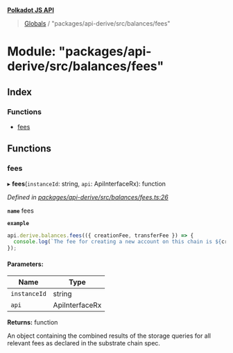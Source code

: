**[Polkadot JS API](../README.md)**

> [Globals](../globals.md) / "packages/api-derive/src/balances/fees"

# Module: "packages/api-derive/src/balances/fees"

## Index

### Functions

* [fees](_packages_api_derive_src_balances_fees_.md#fees)

## Functions

### fees

▸ **fees**(`instanceId`: string, `api`: ApiInterfaceRx): function

*Defined in [packages/api-derive/src/balances/fees.ts:26](https://github.com/polkadot-js/api/blob/d13e58fb3/packages/api-derive/src/balances/fees.ts#L26)*

**`name`** fees

**`example`** 
<BR>

```javascript
api.derive.balances.fees(({ creationFee, transferFee }) => {
  console.log(`The fee for creating a new account on this chain is ${creationFee} units. The fee required for making a transfer is ${transferFee} units.`);
});
```

#### Parameters:

Name | Type |
------ | ------ |
`instanceId` | string |
`api` | ApiInterfaceRx |

**Returns:** function

An object containing the combined results of the storage queries for
all relevant fees as declared in the substrate chain spec.
